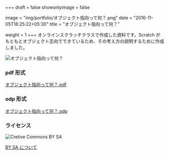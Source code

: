 +++
draft = false
showonlyimage = false

image = "img/portfolio/オブジェクト指向って何？.png"
date = "2016-11-05T18:25:22+05:30"
title = "オブジェクト指向って何？"

weight = 1
+++
オンラインスクラッチクラスで作成した資料です。Scratch がもともとオブジェクト志向でできているため、その考え方の説明するために作成しました。
<!--more-->

![オブジェクト指向って何？](../../img/portfolio/オブジェクト指向って何？.png "オブジェクト指向って何？")

### pdf 形式
[オブジェクト指向って何？.pdf](https://github.com/gramin-programming/kids-programming-resource/blob/master/%E3%82%AA%E3%83%95%E3%82%99%E3%82%B7%E3%82%99%E3%82%A7%E3%82%AF%E3%83%88%E6%8C%87%E5%90%91%E3%81%A3%E3%81%A6%E4%BD%95%EF%BC%9F.pdf "オブジェクト指向って何？.pdf")


### odp 形式

[オブジェクト指向って何？.odp](https://github.com/gramin-programming/kids-programming-resource/blob/master/%E3%82%AA%E3%83%95%E3%82%99%E3%82%B7%E3%82%99%E3%82%A7%E3%82%AF%E3%83%88%E6%8C%87%E5%90%91%E3%81%A3%E3%81%A6%E4%BD%95%EF%BC%9F.odp "オブジェクト指向って何？.odp")

### ライセンス
![Cretive Commons BY SA](https://komtmt.files.wordpress.com/2015/04/by-sa.png?w=100)

[BY SA について](https://creativecommons.org/licenses/by-sa/4.0/deed.ja)
